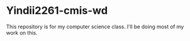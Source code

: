 # Yindii2261-cmis-wd
This repository is for my computer science class. I'll be doing most of my work on this. 
